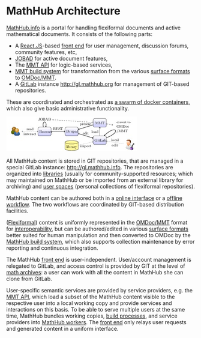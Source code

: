 # MathHub Architecture

[MathHub.info](http://mathhub.info) is a portal for handling
flexiformal documents and active mathematical documents. It consists of
the following parts:

- A [React.JS](https://reactjs.org)-based [front end](Mathhub-Front-End) for user management, discussion
   forums, community features, etc,
- [JOBAD](https://github.com/KWARC/jobad) for active document features,
- The [MMT API](http://uniformal.github.io) for logic-based services,
- [MMT build system](build-system) for transformation from the various
   [surface formats](surface-formats) to [OMDoc/MMT](omdoc-mmt). 
- A [GitLab](http://gitlab.org) instance <http://gl.mathhub.org> for management of GIT-based repositories.

These are coordinated and orchestrated as
[a swarm of docker containers](https://github.com/MathHubInfo/MathHub), which also give
basic administrative functionality. 

![MathHub Architecture](img/mh-arch.jpg)

All MathHub content is stored in GIT repositories, that are managed in a special GitLab
instance: <http://gl.mathhub.info>. The repositories are organized into
[libraries](libraries) (usually for community-supported resources; which may maintained
on MathHub or be imported from an external library for archiving) and
[user spaces](user-spaces) (personal collections of flexiformal repositories).

MathHub content can be authored both in a [online interface](online-authoring) or a
[offline workflow](offline-authoring). The two workflows are coordinated by GIT-based
distribution facilities.

([Flexiformal](FlexiForms)) content is uniformly represented
in the [OMDoc/MMT](omdoc-mmt) format for
[interoperability](interoperability), but can be
authored/edited in various [surface formats](surface-formats)
better suited for human manipulation and then converted to OMDoc by the
[MathHub build system](build-system), which also supports
collection maintenance by error reporting and continuous integration.

The MathHub [front end](Mathhub-Front-End) is user-independent.  User/account management is relegated to
GitLab, and access control is provided by GIT at the level of
[math archives](math-archives): a user can work with all the content in MathHub she can
clone from GitLab.

User-specific semantic services are provided by service providers, e.g.  the
[MMT API](http://uniformal.github.io), which load a subset of the MathHub content visible
to the respective user into a local working copy and provide services and interactions on
this basis. To be able to serve multiple users at the same time, MathHub bundles working
copies, [build processes](build-system), and service providers into
[MathHub workers](workers). The [front end](Mathhub-Front-End) only relays user requests and generated content
in a uniform interface.
